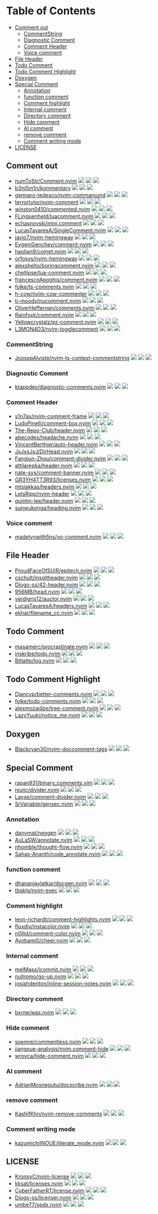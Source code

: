 # Table of Contents

<!-- toc -->

- [Comment out](#comment-out)
  - [CommentString](#commentstring)
  - [Diagnostic Comment](#diagnostic-comment)
  - [Comment Header](#comment-header)
  - [Voice comment](#voice-comment)
- [File Header](#file-header)
- [Todo Comment](#todo-comment)
- [Todo Comment Highlight](#todo-comment-highlight)
- [Doxygen](#doxygen)
- [Special Comment](#special-comment)
  - [Annotation](#annotation)
  - [function comment](#function-comment)
  - [Comment highlight](#comment-highlight)
  - [Internal comment](#internal-comment)
  - [Directory comment](#directory-comment)
  - [Hide comment](#hide-comment)
  - [AI comment](#ai-comment)
  - [remove comment](#remove-comment)
  - [Comment writing mode](#comment-writing-mode)
- [LICENSE](#license)

<!-- tocstop -->

## Comment out

- [numToStr/Comment.nvim](https://github.com/numToStr/Comment.nvim) ![](https://img.shields.io/github/stars/numToStr/Comment.nvim) ![](https://img.shields.io/github/last-commit/numToStr/Comment.nvim) ![](https://img.shields.io/github/commit-activity/y/numToStr/Comment.nvim)
- [b3nj5m1n/kommentary](https://github.com/b3nj5m1n/kommentary) ![](https://img.shields.io/github/stars/b3nj5m1n/kommentary) ![](https://img.shields.io/github/last-commit/b3nj5m1n/kommentary) ![](https://img.shields.io/github/commit-activity/y/b3nj5m1n/kommentary)
- [gennaro-tedesco/nvim-commaround](https://github.com/gennaro-tedesco/nvim-commaround) ![](https://img.shields.io/github/stars/gennaro-tedesco/nvim-commaround) ![](https://img.shields.io/github/last-commit/gennaro-tedesco/nvim-commaround) ![](https://img.shields.io/github/commit-activity/y/gennaro-tedesco/nvim-commaround)
- [terrortylor/nvim-comment](https://github.com/terrortylor/nvim-comment) ![](https://img.shields.io/github/stars/terrortylor/nvim-comment) ![](https://img.shields.io/github/last-commit/terrortylor/nvim-comment) ![](https://img.shields.io/github/commit-activity/y/terrortylor/nvim-comment)
- [winston0410/commented.nvim](https://github.com/winston0410/commented.nvim) ![](https://img.shields.io/github/stars/winston0410/commented.nvim) ![](https://img.shields.io/github/last-commit/winston0410/commented.nvim) ![](https://img.shields.io/github/commit-activity/y/winston0410/commented.nvim)
- [FLinguenheld/luacomment.nvim](https://github.com/FLinguenheld/luacomment.nvim) ![](https://img.shields.io/github/stars/FLinguenheld/luacomment.nvim) ![](https://img.shields.io/github/last-commit/FLinguenheld/luacomment.nvim) ![](https://img.shields.io/github/commit-activity/y/FLinguenheld/luacomment.nvim)
- [echasnovski/mini.comment](https://github.com/echasnovski/mini.comment) ![](https://img.shields.io/github/stars/echasnovski/mini.comment) ![](https://img.shields.io/github/last-commit/echasnovski/mini.comment) ![](https://img.shields.io/github/commit-activity/y/echasnovski/mini.comment)
- [LucasTavaresA/SingleComment.nvim](https://github.com/LucasTavaresA/SingleComment.nvim) ![](https://img.shields.io/github/stars/LucasTavaresA/SingleComment.nvim) ![](https://img.shields.io/github/last-commit/LucasTavaresA/SingleComment.nvim) ![](https://img.shields.io/github/commit-activity/y/LucasTavaresA/SingleComment.nvim)
- [javio7/nvim-hemingway](https://github.com/javio7/nvim-hemingway) ![](https://img.shields.io/github/stars/javio7/nvim-hemingway) ![](https://img.shields.io/github/last-commit/javio7/nvim-hemingway) ![](https://img.shields.io/github/commit-activity/y/javio7/nvim-hemingway)
- [EvgeniGenchev/comment-nvim](https://github.com/EvgeniGenchev/comment-nvim) ![](https://img.shields.io/github/stars/EvgeniGenchev/comment-nvim) ![](https://img.shields.io/github/last-commit/EvgeniGenchev/comment-nvim) ![](https://img.shields.io/github/commit-activity/y/EvgeniGenchev/comment-nvim)
- [haolian9/comet.nvim](https://github.com/haolian9/comet.nvim) ![](https://img.shields.io/github/stars/haolian9/comet.nvim) ![](https://img.shields.io/github/last-commit/haolian9/comet.nvim) ![](https://img.shields.io/github/commit-activity/y/haolian9/comet.nvim)
- [orfosys/nvim-hemingway](https://github.com/orfosys/nvim-hemingway) ![](https://img.shields.io/github/stars/orfosys/nvim-hemingway) ![](https://img.shields.io/github/last-commit/orfosys/nvim-hemingway) ![](https://img.shields.io/github/commit-activity/y/orfosys/nvim-hemingway)
- [alexshelto/boringcomment.nvim](https://github.com/alexshelto/boringcomment.nvim) ![](https://img.shields.io/github/stars/alexshelto/boringcomment.nvim) ![](https://img.shields.io/github/last-commit/alexshelto/boringcomment.nvim) ![](https://img.shields.io/github/commit-activity/y/alexshelto/boringcomment.nvim)
- [chellipse/lua-comment.nvim](https://github.com/chellipse/lua-comment.nvim) ![](https://img.shields.io/github/stars/chellipse/lua-comment.nvim) ![](https://img.shields.io/github/last-commit/chellipse/lua-comment.nvim) ![](https://img.shields.io/github/commit-activity/y/chellipse/lua-comment.nvim)
- [francescoApophis/comment.nvim](https://github.com/francescoApophis/comment.nvim) ![](https://img.shields.io/github/stars/francescoApophis/comment.nvim) ![](https://img.shields.io/github/last-commit/francescoApophis/comment.nvim) ![](https://img.shields.io/github/commit-activity/y/francescoApophis/comment.nvim)
- [folke/ts-comments.nvim](https://github.com/folke/ts-comments.nvim) ![](https://img.shields.io/github/stars/folke/ts-comments.nvim) ![](https://img.shields.io/github/last-commit/folke/ts-comments.nvim) ![](https://img.shields.io/github/commit-activity/y/folke/ts-comments.nvim)
- [h-cow/nvim-cow-commenter](https://github.com/h-cow/nvim-cow-commenter) ![](https://img.shields.io/github/stars/h-cow/nvim-cow-commenter) ![](https://img.shields.io/github/last-commit/h-cow/nvim-cow-commenter) ![](https://img.shields.io/github/commit-activity/y/h-cow/nvim-cow-commenter)
- [tj-moody/nucomment.nvim](https://github.com/tj-moody/nucomment.nvim) ![](https://img.shields.io/github/stars/tj-moody/nucomment.nvim) ![](https://img.shields.io/github/last-commit/tj-moody/nucomment.nvim) ![](https://img.shields.io/github/commit-activity/y/tj-moody/nucomment.nvim)
- [OliverHeffernan/comments.nvim](https://github.com/OliverHeffernan/comments.nvim) ![](https://img.shields.io/github/stars/OliverHeffernan/comments.nvim) ![](https://img.shields.io/github/last-commit/OliverHeffernan/comments.nvim) ![](https://img.shields.io/github/commit-activity/y/OliverHeffernan/comments.nvim)
- [Rainfxxk/comment.nvim](https://github.com/Rainfxxk/comment.nvim) ![](https://img.shields.io/github/stars/Rainfxxk/comment.nvim) ![](https://img.shields.io/github/last-commit/Rainfxxk/comment.nvim) ![](https://img.shields.io/github/commit-activity/y/Rainfxxk/comment.nvim)
- [Yellowcrystalz/ez-comment.nvim](https://github.com/Yellowcrystalz/ez-comment.nvim) ![](https://img.shields.io/github/stars/Yellowcrystalz/ez-comment.nvim) ![](https://img.shields.io/github/last-commit/Yellowcrystalz/ez-comment.nvim) ![](https://img.shields.io/github/commit-activity/y/Yellowcrystalz/ez-comment.nvim)
- [L3MON4D3/nvim-togglecomment](https://github.com/L3MON4D3/nvim-togglecomment) ![](https://img.shields.io/github/stars/L3MON4D3/nvim-togglecomment) ![](https://img.shields.io/github/last-commit/L3MON4D3/nvim-togglecomment) ![](https://img.shields.io/github/commit-activity/y/L3MON4D3/nvim-togglecomment)

### CommentString

- [JoosepAlviste/nvim-ts-context-commentstring](https://github.com/JoosepAlviste/nvim-ts-context-commentstring) ![](https://img.shields.io/github/stars/JoosepAlviste/nvim-ts-context-commentstring) ![](https://img.shields.io/github/last-commit/JoosepAlviste/nvim-ts-context-commentstring) ![](https://img.shields.io/github/commit-activity/y/JoosepAlviste/nvim-ts-context-commentstring)

### Diagnostic Comment

- [ktappdev/diagnostic-comments.nvim](https://github.com/ktappdev/diagnostic-comments.nvim) ![](https://img.shields.io/github/stars/ktappdev/diagnostic-comments.nvim) ![](https://img.shields.io/github/last-commit/ktappdev/diagnostic-comments.nvim) ![](https://img.shields.io/github/commit-activity/y/ktappdev/diagnostic-comments.nvim)

### Comment Header

- [s1n7ax/nvim-comment-frame](https://github.com/s1n7ax/nvim-comment-frame) ![](https://img.shields.io/github/stars/s1n7ax/nvim-comment-frame) ![](https://img.shields.io/github/last-commit/s1n7ax/nvim-comment-frame) ![](https://img.shields.io/github/commit-activity/y/s1n7ax/nvim-comment-frame)
- [LudoPinelli/comment-box.nvim](https://github.com/LudoPinelli/comment-box.nvim) ![](https://img.shields.io/github/stars/LudoPinelli/comment-box.nvim) ![](https://img.shields.io/github/last-commit/LudoPinelli/comment-box.nvim) ![](https://img.shields.io/github/commit-activity/y/LudoPinelli/comment-box.nvim)
- [The-Repo-Club/header.nvim](https://github.com/The-Repo-Club/header.nvim) ![](https://img.shields.io/github/stars/The-Repo-Club/header.nvim) ![](https://img.shields.io/github/last-commit/The-Repo-Club/header.nvim) ![](https://img.shields.io/github/commit-activity/y/The-Repo-Club/header.nvim)
- [abecodes/headache.nvim](https://github.com/abecodes/headache.nvim) ![](https://img.shields.io/github/stars/abecodes/headache.nvim) ![](https://img.shields.io/github/last-commit/abecodes/headache.nvim) ![](https://img.shields.io/github/commit-activity/y/abecodes/headache.nvim)
- [VincentBerthier/auto-header.nvim](https://github.com/VincentBerthier/auto-header.nvim) ![](https://img.shields.io/github/stars/VincentBerthier/auto-header.nvim) ![](https://img.shields.io/github/last-commit/VincentBerthier/auto-header.nvim) ![](https://img.shields.io/github/commit-activity/y/VincentBerthier/auto-header.nvim)
- [JxJxxJxJ/DirHead.nvim](https://github.com/JxJxxJxJ/DirHead.nvim) ![](https://img.shields.io/github/stars/JxJxxJxJ/DirHead.nvim) ![](https://img.shields.io/github/last-commit/JxJxxJxJ/DirHead.nvim) ![](https://img.shields.io/github/commit-activity/y/JxJxxJxJ/DirHead.nvim)
- [Fangjun-Zhou/comment-divider.nvim](https://github.com/Fangjun-Zhou/comment-divider.nvim) ![](https://img.shields.io/github/stars/Fangjun-Zhou/comment-divider.nvim) ![](https://img.shields.io/github/last-commit/Fangjun-Zhou/comment-divider.nvim) ![](https://img.shields.io/github/commit-activity/y/Fangjun-Zhou/comment-divider.nvim)
- [attilarepka/header.nvim](https://github.com/attilarepka/header.nvim) ![](https://img.shields.io/github/stars/attilarepka/header.nvim) ![](https://img.shields.io/github/last-commit/attilarepka/header.nvim) ![](https://img.shields.io/github/commit-activity/y/attilarepka/header.nvim)
- [nate-sys/comment-banner.nvim](https://github.com/nate-sys/comment-banner.nvim) ![](https://img.shields.io/github/stars/nate-sys/comment-banner.nvim) ![](https://img.shields.io/github/last-commit/nate-sys/comment-banner.nvim) ![](https://img.shields.io/github/commit-activity/y/nate-sys/comment-banner.nvim)
- [GR3YH4TT3R93/licenses.nvim](https://github.com/GR3YH4TT3R93/licenses.nvim) ![](https://img.shields.io/github/stars/GR3YH4TT3R93/licenses.nvim) ![](https://img.shields.io/github/last-commit/GR3YH4TT3R93/licenses.nvim) ![](https://img.shields.io/github/commit-activity/y/GR3YH4TT3R93/licenses.nvim)
- [mtsiakkas/headers.nvim](https://github.com/mtsiakkas/headers.nvim) ![](https://img.shields.io/github/stars/mtsiakkas/headers.nvim) ![](https://img.shields.io/github/last-commit/mtsiakkas/headers.nvim) ![](https://img.shields.io/github/commit-activity/y/mtsiakkas/headers.nvim)
- [LetsRipp/nvim-header](https://github.com/LetsRipp/nvim-header) ![](https://img.shields.io/github/stars/LetsRipp/nvim-header) ![](https://img.shields.io/github/last-commit/LetsRipp/nvim-header) ![](https://img.shields.io/github/commit-activity/y/LetsRipp/nvim-header)
- [quintin-lee/header.nvim](https://github.com/quintin-lee/header.nvim) ![](https://img.shields.io/github/stars/quintin-lee/header.nvim) ![](https://img.shields.io/github/last-commit/quintin-lee/header.nvim) ![](https://img.shields.io/github/commit-activity/y/quintin-lee/header.nvim)
- [sunwukonga/heading.nvim](https://github.com/sunwukonga/heading.nvim) ![](https://img.shields.io/github/stars/sunwukonga/heading.nvim) ![](https://img.shields.io/github/last-commit/sunwukonga/heading.nvim) ![](https://img.shields.io/github/commit-activity/y/sunwukonga/heading.nvim)

### Voice comment

- [madelynwith5ns/vo-comment.nvim](https://github.com/madelynwith5ns/vo-comment.nvim) ![](https://img.shields.io/github/stars/madelynwith5ns/vo-comment.nvim) ![](https://img.shields.io/github/last-commit/madelynwith5ns/vo-comment.nvim) ![](https://img.shields.io/github/commit-activity/y/madelynwith5ns/vo-comment.nvim)

## File Header

- [ProudFaceOfSUiR/epitech.nvim](https://github.com/ProudFaceOfSUiR/epitech.nvim) ![](https://img.shields.io/github/stars/ProudFaceOfSUiR/epitech.nvim) ![](https://img.shields.io/github/last-commit/ProudFaceOfSUiR/epitech.nvim) ![](https://img.shields.io/github/commit-activity/y/ProudFaceOfSUiR/epitech.nvim)
- [cschult/insgitheader.nvim](https://github.com/cschult/insgitheader.nvim) ![](https://img.shields.io/github/stars/cschult/insgitheader.nvim) ![](https://img.shields.io/github/last-commit/cschult/insgitheader.nvim) ![](https://img.shields.io/github/commit-activity/y/cschult/insgitheader.nvim)
- [Diogo-ss/42-header.nvim](https://github.com/Diogo-ss/42-header.nvim) ![](https://img.shields.io/github/stars/Diogo-ss/42-header.nvim) ![](https://img.shields.io/github/last-commit/Diogo-ss/42-header.nvim) ![](https://img.shields.io/github/commit-activity/y/Diogo-ss/42-header.nvim)
- [956MB/head.nvim](https://github.com/956MB/head.nvim) ![](https://img.shields.io/github/stars/956MB/head.nvim) ![](https://img.shields.io/github/last-commit/956MB/head.nvim) ![](https://img.shields.io/github/commit-activity/y/956MB/head.nvim)
- [verdigris12/auctor.nvim](https://github.com/verdigris12/auctor.nvim) ![](https://img.shields.io/github/stars/verdigris12/auctor.nvim) ![](https://img.shields.io/github/last-commit/verdigris12/auctor.nvim) ![](https://img.shields.io/github/commit-activity/y/verdigris12/auctor.nvim)
- [LucasTavaresA/headers.nvim](https://github.com/LucasTavaresA/headers.nvim) ![](https://img.shields.io/github/stars/LucasTavaresA/headers.nvim) ![](https://img.shields.io/github/last-commit/LucasTavaresA/headers.nvim) ![](https://img.shields.io/github/commit-activity/y/LucasTavaresA/headers.nvim)
- [ekhar/filename_cc.nvim](https://github.com/ekhar/filename_cc.nvim) ![](https://img.shields.io/github/stars/ekhar/filename_cc.nvim) ![](https://img.shields.io/github/last-commit/ekhar/filename_cc.nvim) ![](https://img.shields.io/github/commit-activity/y/ekhar/filename_cc.nvim)

## Todo Comment

- [masamerc/procrastinate.nvim](https://github.com/masamerc/procrastinate.nvim) ![](https://img.shields.io/github/stars/masamerc/procrastinate.nvim) ![](https://img.shields.io/github/last-commit/masamerc/procrastinate.nvim) ![](https://img.shields.io/github/commit-activity/y/masamerc/procrastinate.nvim)
- [inskribe/todo.nvim](https://github.com/inskribe/todo.nvim) ![](https://img.shields.io/github/stars/inskribe/todo.nvim) ![](https://img.shields.io/github/last-commit/inskribe/todo.nvim) ![](https://img.shields.io/github/commit-activity/y/inskribe/todo.nvim)
- [Bitlatte/log.nvim](https://github.com/Bitlatte/log.nvim) ![](https://img.shields.io/github/stars/Bitlatte/log.nvim) ![](https://img.shields.io/github/last-commit/Bitlatte/log.nvim) ![](https://img.shields.io/github/commit-activity/y/Bitlatte/log.nvim)

## Todo Comment Highlight

- [Djancyp/better-comments.nvim](https://github.com/Djancyp/better-comments.nvim) ![](https://img.shields.io/github/stars/Djancyp/better-comments.nvim) ![](https://img.shields.io/github/last-commit/Djancyp/better-comments.nvim) ![](https://img.shields.io/github/commit-activity/y/Djancyp/better-comments.nvim)
- [folke/todo-comments.nvim](https://github.com/folke/todo-comments.nvim) ![](https://img.shields.io/github/stars/folke/todo-comments.nvim) ![](https://img.shields.io/github/last-commit/folke/todo-comments.nvim) ![](https://img.shields.io/github/commit-activity/y/folke/todo-comments.nvim)
- [alexmozaidze/tree-comment.nvim](https://github.com/alexmozaidze/tree-comment.nvim) ![](https://img.shields.io/github/stars/alexmozaidze/tree-comment.nvim) ![](https://img.shields.io/github/last-commit/alexmozaidze/tree-comment.nvim) ![](https://img.shields.io/github/commit-activity/y/alexmozaidze/tree-comment.nvim)
- [LazyYuuki/notice_me.nvim](https://github.com/LazyYuuki/notice_me.nvim) ![](https://img.shields.io/github/stars/LazyYuuki/notice_me.nvim) ![](https://img.shields.io/github/last-commit/LazyYuuki/notice_me.nvim) ![](https://img.shields.io/github/commit-activity/y/LazyYuuki/notice_me.nvim)

## Doxygen

- [Blackcyan30/nvim-doccomment-tags](https://github.com/Blackcyan30/nvim-doccomment-tags) ![](https://img.shields.io/github/stars/Blackcyan30/nvim-doccomment-tags) ![](https://img.shields.io/github/last-commit/Blackcyan30/nvim-doccomment-tags) ![](https://img.shields.io/github/commit-activity/y/Blackcyan30/nvim-doccomment-tags)

## Special Comment

- [rapan931/binary_comments.vim](https://github.com/rapan931/binary_comments.vim) ![](https://img.shields.io/github/stars/rapan931/binary_comments.vim) ![](https://img.shields.io/github/last-commit/rapan931/binary_comments.vim) ![](https://img.shields.io/github/commit-activity/y/rapan931/binary_comments.vim)
- [niuiic/divider.nvim](https://github.com/niuiic/divider.nvim) ![](https://img.shields.io/github/stars/niuiic/divider.nvim) ![](https://img.shields.io/github/last-commit/niuiic/divider.nvim) ![](https://img.shields.io/github/commit-activity/y/niuiic/divider.nvim)
- [Layxe/comment-divider.nvim](https://github.com/Layxe/comment-divider.nvim) ![](https://img.shields.io/github/stars/Layxe/comment-divider.nvim) ![](https://img.shields.io/github/last-commit/Layxe/comment-divider.nvim) ![](https://img.shields.io/github/commit-activity/y/Layxe/comment-divider.nvim)
- [SrVariable/gensec.nvim](https://github.com/SrVariable/gensec.nvim) ![](https://img.shields.io/github/stars/SrVariable/gensec.nvim) ![](https://img.shields.io/github/last-commit/SrVariable/gensec.nvim) ![](https://img.shields.io/github/commit-activity/y/SrVariable/gensec.nvim)

### Annotation

- [danymat/neogen](https://github.com/danymat/neogen) ![](https://img.shields.io/github/stars/danymat/neogen) ![](https://img.shields.io/github/last-commit/danymat/neogen) ![](https://img.shields.io/github/commit-activity/y/danymat/neogen)
- [AuLaSW/annotate.nvim](https://github.com/AuLaSW/annotate.nvim) ![](https://img.shields.io/github/stars/AuLaSW/annotate.nvim) ![](https://img.shields.io/github/last-commit/AuLaSW/annotate.nvim) ![](https://img.shields.io/github/commit-activity/y/AuLaSW/annotate.nvim)
- [nhomble/thought-flow.nvim](https://github.com/nhomble/thought-flow.nvim) ![](https://img.shields.io/github/stars/nhomble/thought-flow.nvim) ![](https://img.shields.io/github/last-commit/nhomble/thought-flow.nvim) ![](https://img.shields.io/github/commit-activity/y/nhomble/thought-flow.nvim)
- [Sahas-Ananth/code_annotate.nvim](https://github.com/Sahas-Ananth/code_annotate.nvim) ![](https://img.shields.io/github/stars/Sahas-Ananth/code_annotate.nvim) ![](https://img.shields.io/github/last-commit/Sahas-Ananth/code_annotate.nvim) ![](https://img.shields.io/github/commit-activity/y/Sahas-Ananth/code_annotate.nvim)

### function comment

- [dhananjaylatkar/docgen.nvim](https://github.com/dhananjaylatkar/docgen.nvim) ![](https://img.shields.io/github/stars/dhananjaylatkar/docgen.nvim) ![](https://img.shields.io/github/last-commit/dhananjaylatkar/docgen.nvim) ![](https://img.shields.io/github/commit-activity/y/dhananjaylatkar/docgen.nvim)
- [tbsklg/nvim-exec](https://github.com/tbsklg/nvim-exec) ![](https://img.shields.io/github/stars/tbsklg/nvim-exec) ![](https://img.shields.io/github/last-commit/tbsklg/nvim-exec) ![](https://img.shields.io/github/commit-activity/y/tbsklg/nvim-exec)

### Comment highlight

- [leon-richardt/comment-highlights.nvim](https://github.com/leon-richardt/comment-highlights.nvim) ![](https://img.shields.io/github/stars/leon-richardt/comment-highlights.nvim) ![](https://img.shields.io/github/last-commit/leon-richardt/comment-highlights.nvim) ![](https://img.shields.io/github/commit-activity/y/leon-richardt/comment-highlights.nvim)
- [fluxdiv/instacolor.nvim](https://github.com/fluxdiv/instacolor.nvim) ![](https://img.shields.io/github/stars/fluxdiv/instacolor.nvim) ![](https://img.shields.io/github/last-commit/fluxdiv/instacolor.nvim) ![](https://img.shields.io/github/commit-activity/y/fluxdiv/instacolor.nvim)
- [n0llid/comment-color.nvim](https://github.com/n0llid/comment-color.nvim) ![](https://img.shields.io/github/stars/n0llid/comment-color.nvim) ![](https://img.shields.io/github/last-commit/n0llid/comment-color.nvim) ![](https://img.shields.io/github/commit-activity/y/n0llid/comment-color.nvim)
- [Ayobami0/cheer.nvim](https://github.com/Ayobami0/cheer.nvim) ![](https://img.shields.io/github/stars/Ayobami0/cheer.nvim) ![](https://img.shields.io/github/last-commit/Ayobami0/cheer.nvim) ![](https://img.shields.io/github/commit-activity/y/Ayobami0/cheer.nvim)

### Internal comment

- [melMass/icommit.nvim](https://github.com/melMass/icommit.nvim) ![](https://img.shields.io/github/stars/melMass/icommit.nvim) ![](https://img.shields.io/github/last-commit/melMass/icommit.nvim) ![](https://img.shields.io/github/commit-activity/y/melMass/icommit.nvim)
- [nullromo/go-up.nvim](https://github.com/nullromo/go-up.nvim) ![](https://img.shields.io/github/stars/nullromo/go-up.nvim) ![](https://img.shields.io/github/last-commit/nullromo/go-up.nvim) ![](https://img.shields.io/github/commit-activity/y/nullromo/go-up.nvim)
- [josiahdenton/inline-session-notes.nvim](https://github.com/josiahdenton/inline-session-notes.nvim) ![](https://img.shields.io/github/stars/josiahdenton/inline-session-notes.nvim) ![](https://img.shields.io/github/last-commit/josiahdenton/inline-session-notes.nvim) ![](https://img.shields.io/github/commit-activity/y/josiahdenton/inline-session-notes.nvim)

### Directory comment

- [bxrne/was.nvim](https://github.com/bxrne/was.nvim) ![](https://img.shields.io/github/stars/bxrne/was.nvim) ![](https://img.shields.io/github/last-commit/bxrne/was.nvim) ![](https://img.shields.io/github/commit-activity/y/bxrne/was.nvim)

### Hide comment

- [soemre/commentless.nvim](https://github.com/soemre/commentless.nvim) ![](https://img.shields.io/github/stars/soemre/commentless.nvim) ![](https://img.shields.io/github/last-commit/soemre/commentless.nvim) ![](https://img.shields.io/github/commit-activity/y/soemre/commentless.nvim)
- [jiangxue-analysis/nvim.comment-hide](https://github.com/jiangxue-analysis/nvim.comment-hide) ![](https://img.shields.io/github/stars/jiangxue-analysis/nvim.comment-hide) ![](https://img.shields.io/github/last-commit/jiangxue-analysis/nvim.comment-hide) ![](https://img.shields.io/github/commit-activity/y/jiangxue-analysis/nvim.comment-hide)
- [wroyca/hide-comment.nvim](https://github.com/wroyca/hide-comment.nvim) ![](https://img.shields.io/github/stars/wroyca/hide-comment.nvim) ![](https://img.shields.io/github/last-commit/wroyca/hide-comment.nvim) ![](https://img.shields.io/github/commit-activity/y/wroyca/hide-comment.nvim)

### AI comment

- [AdrianMosnegutu/docscribe.nvim](https://github.com/AdrianMosnegutu/docscribe.nvim) ![](https://img.shields.io/github/stars/AdrianMosnegutu/docscribe.nvim) ![](https://img.shields.io/github/last-commit/AdrianMosnegutu/docscribe.nvim) ![](https://img.shields.io/github/commit-activity/y/AdrianMosnegutu/docscribe.nvim)

### remove comment

- [KashifKhn/nvim-remove-comments](https://github.com/KashifKhn/nvim-remove-comments) ![](https://img.shields.io/github/stars/KashifKhn/nvim-remove-comments) ![](https://img.shields.io/github/last-commit/KashifKhn/nvim-remove-comments) ![](https://img.shields.io/github/commit-activity/y/KashifKhn/nvim-remove-comments)

### Comment writing mode

- [kazumichiINOUE/literate_mode.nvim](https://github.com/kazumichiINOUE/literate_mode.nvim) ![](https://img.shields.io/github/stars/kazumichiINOUE/literate_mode.nvim) ![](https://img.shields.io/github/last-commit/kazumichiINOUE/literate_mode.nvim) ![](https://img.shields.io/github/commit-activity/y/kazumichiINOUE/literate_mode.nvim)

## LICENSE

- [KronsyC/nvim-license](https://github.com/KronsyC/nvim-license) ![](https://img.shields.io/github/stars/KronsyC/nvim-license) ![](https://img.shields.io/github/last-commit/KronsyC/nvim-license) ![](https://img.shields.io/github/commit-activity/y/KronsyC/nvim-license)
- [kksat/licenses.nvim](https://github.com/kksat/licenses.nvim) ![](https://img.shields.io/github/stars/kksat/licenses.nvim) ![](https://img.shields.io/github/last-commit/kksat/licenses.nvim) ![](https://img.shields.io/github/commit-activity/y/kksat/licenses.nvim)
- [CyberFatherRT/license.nvim](https://github.com/CyberFatherRT/license.nvim) ![](https://img.shields.io/github/stars/CyberFatherRT/license.nvim) ![](https://img.shields.io/github/last-commit/CyberFatherRT/license.nvim) ![](https://img.shields.io/github/commit-activity/y/CyberFatherRT/license.nvim)
- [Diogo-ss/licenser.nvim](https://github.com/Diogo-ss/licenser.nvim) ![](https://img.shields.io/github/stars/Diogo-ss/licenser.nvim) ![](https://img.shields.io/github/last-commit/Diogo-ss/licenser.nvim) ![](https://img.shields.io/github/commit-activity/y/Diogo-ss/licenser.nvim)
- [umbe77/spdx.nvim](https://github.com/umbe77/spdx.nvim) ![](https://img.shields.io/github/stars/umbe77/spdx.nvim) ![](https://img.shields.io/github/last-commit/umbe77/spdx.nvim) ![](https://img.shields.io/github/commit-activity/y/umbe77/spdx.nvim)
